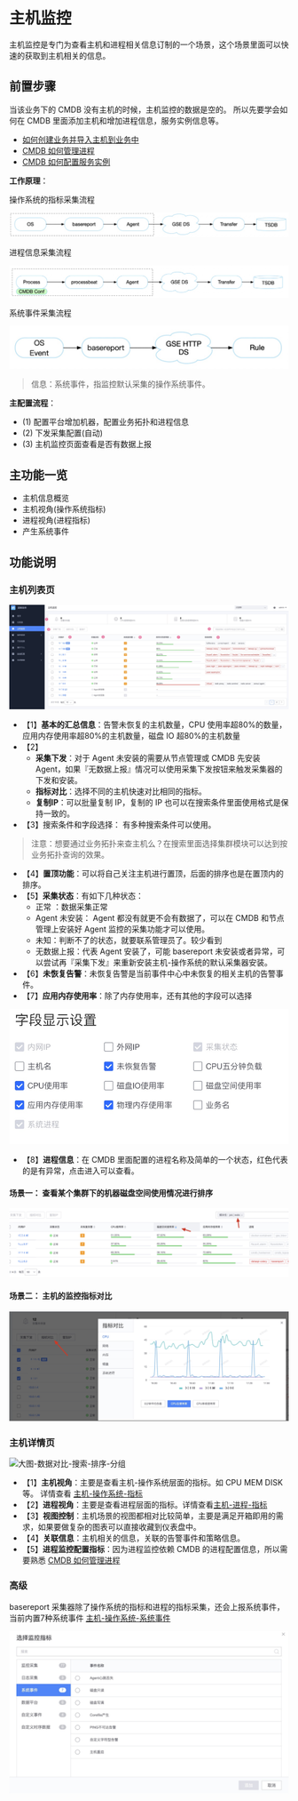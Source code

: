 # 主机监控

主机监控是专门为查看主机和进程相关信息订制的一个场景，这个场景里面可以快速的获取到主机相关的信息。

## 前置步骤

当该业务下的 CMDB 没有主机的时候，主机监控的数据是空的。 所以先要学会如何在 CMDB 里面添加主机和增加进程信息，服务实例信息等。

* [如何创建业务并导入主机到业务中](../../../../配置平台/产品白皮书/快速入门/case1.md)
* [CMDB 如何管理进程](https://bk.tencent.com/docs/document/6.0/152/7303)
* [CMDB 如何配置服务实例](https://bk.tencent.com/docs/document/6.0/128/5856)

**工作原理**：

操作系统的指标采集流程

![-w2020](media/16046499751434.jpg)

进程信息采集流程

![-w2020](media/16046499586323.jpg)

系统事件采集流程

![-w2020](media/16046500239629.jpg)

> 信息：系统事件，指监控默认采集的操作系统事件。

**主配置流程**：

* (1) 配置平台增加机器，配置业务拓扑和进程信息
* (2) 下发采集配置(自动)
* (3) 主机监控页面查看是否有数据上报

## 主功能一览

* 主机信息概览
* 主机视角(操作系统指标)
* 进程视角(进程指标)
* 产生系统事件

## 功能说明

### 主机列表页

![-w2020](media/15754451280250.jpg)

* 【1】**基本的汇总信息**：告警未恢复的主机数量，CPU 使用率超80%的数量，应用内存使用率超80%的主机数量，磁盘 IO 超80%的主机数量
* 【2】
    * **采集下发**：对于 Agent 未安装的需要从节点管理或 CMDB 先安装 Agent，如果『无数据上报』情况可以使用采集下发按钮来触发采集器的下发和安装。
    * **指标对比**：选择不同的主机快速对比相同的指标。
    * **复制IP**：可以批量复制 IP，复制的 IP 也可以在搜索条件里面使用格式是保持一致的。
* 【3】搜索条件和字段选择： 有多种搜索条件可以使用。

> 注意：想要通过业务拓扑来查主机么？在搜索里面选择集群模块可以达到按业务拓扑查询的效果。

* 【4】**置顶功能**：可以将自己关注主机进行置顶，后面的排序也是在置顶内的排序。
* 【5】**采集状态**：有如下几种状态：
    * 正常 ：数据采集正常
    * Agent 未安装： Agent 都没有就更不会有数据了，可以在 CMDB 和节点管理上安装好 Agent 监控的采集功能才可以使用。
    * 未知：判断不了的状态，就要联系管理员了。较少看到
    * 无数据上报：代表 Agent 安装了，可能 basereport 未安装或者异常，可以尝试再『采集下发』来重新安装主机-操作系统的默认采集器安装。
* 【6】**未恢复告警**：未恢复告警是当前事件中心中未恢复的相关主机的告警事件。
* 【7】**应用内存使用率**：除了内存使用率，还有其他的字段可以选择

![-w2020](media/15761393519097.jpg)

* 【8】**进程信息**：在 CMDB 里面配置的进程名称及简单的一个状态，红色代表的是有异常，点击进入可以查看。

#### 场景一： 查看某个集群下的机器磁盘空间使用情况进行排序 

![](media/15840812567108.jpg)

#### 场景二： 主机的监控指标对比

![](media/15840917617027.jpg)

### 主机详情页

![大图-数据对比-搜索-排序-分组](media/%E5%A4%A7%E5%9B%BE-%E6%95%B0%E6%8D%AE%E5%AF%B9%E6%AF%94-%E6%90%9C%E7%B4%A2-%E6%8E%92%E5%BA%8F-%E5%88%86%E7%BB%84.gif)

* 【1】**主机视角**：主要是查看主机-操作系统层面的指标。如 CPU MEM DISK等。 详情查看 [主机-操作系统-指标](../addenda/host-metrics.md)
* 【2】**进程视角**：主要是查看进程层面的指标。详情查看[主机-进程-指标](../addenda/process-metrics.md)
* 【3】**视图控制**：主机场景的视图都相对比较简单，主要是满足开箱即用的需求，如果要做复杂的图表可以直接收藏到仪表盘中。
* 【4】**关联信息**：主机相关的信息，关联的告警事件和策略信息。
* 【5】**进程监控配置指标**：因为进程监控依赖 CMDB 的进程配置信息，所以需要熟悉 [CMDB 如何管理进程](https://bk.tencent.com/docs/document/6.0/152/7303)

### 高级

basereport 采集器除了操作系统的指标和进程的指标采集，还会上报系统事件，当前内置7种系统事件 [主机-操作系统-系统事件](../addenda/host-events.md)

![-w2020](media/15766764588564.jpg)
